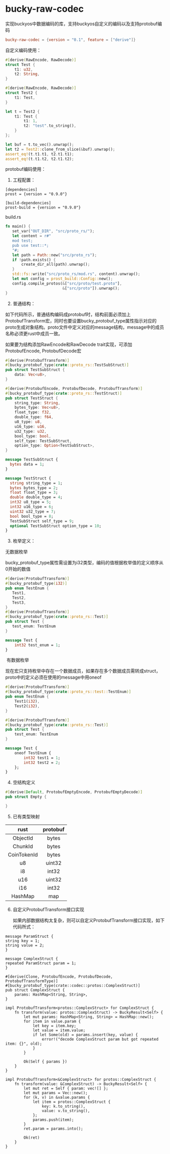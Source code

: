 # bucky-raw-codec

实现buckyos中数据编码的库，支持buckyos自定义的编码以及支持protobuf编码

```toml
bucky-raw-codec = {version = "0.1", feature = ["derive"]}
```

自定义编码使用：

```rust
#[derive(RawEncode, RawDecode)]
struct Test {
    t1: u32,
    t2: String,
}

#[derive(RawEncode, RawDecode)]
struct Test2 {
    t1: Test,
}

let t = Test2 {
    t1: Test {
        t1: 1,
        t2: "test".to_string(),
    }
};

let buf = t.to_vec().unwrap();
let t2 = Test2::clone_from_slice(&buf).unwrap();
assert_eq!(t.t1.t1, t2.t1.t1);
assert_eq!(t.t1.t2, t2.t1.t2);
```

protobuf编码使用：

1. 工程配置：

```
[dependencies]
prost = {version = "0.9.0"}

[build-dependencies]
prost-build = {version = "0.9.0"}
```

build.rs

```rust
fn main() {
   set_var("OUT_DIR", "src/proto_rs/");
   let content = r#"
   mod test;
   pub use test::*;
   "#;
   let path = Path::new("src/proto_rs");
   if !path.exists() {
	   create_dir_all(path).unwrap();
   }
   std::fs::write("src/proto_rs/mod.rs", content).unwrap();
   let mut config = prost_build::Config::new();
   config.compile_protos(&["src/proto/test.proto"],
						 &["src/proto"]).unwrap();
}
```

2. 普通结构：

如下代码所示，普通结构编码成protobuf时，结构前面必须加上ProtobufTransform宏，同时也要设置bucky_protobuf_type属性指示对应的proto生成对象结构。proto文件中定义对应的message结构，message中的成员名称必须更rust中成员一致。

如果要为结构添加RawEncode和RawDecode trait实现，可添加ProtobufEncode, ProtobufDecode宏

```rust
#[derive(ProtobufTransform)]
#[bucky_protobuf_type(crate::proto_rs::TestSubStruct)]
pub struct TestSubStruct {
	data: Vec<u8>,
}

#[derive(ProtobufEncode, ProtobufDecode, ProtobufTransform)]
#[bucky_protobuf_type(crate::proto_rs::TestStruct)]
pub struct TestStruct {
	string_type: String,
	bytes_type: Vec<u8>,
	float_type: f32,
	double_type: f64,
	u8_type: u8,
	u16_type: u16,
	u32_type: u32,
	bool_type: bool,
	self_type: TestSubStruct,
	option_type: Option<TestSubStruct>,
}
```

```protobuf
message TestSubStruct {
  bytes data = 1;
}

message TestStruct {
  string string_type = 1;
  bytes bytes_type = 2;
  float float_type = 3;
  double double_type = 4;
  int32 u8_type = 5;
  int32 u16_type = 6;
  uint32 u32_type = 7;
  bool bool_type = 8;
  TestSubStruct self_type = 9;
  optional TestSubStruct option_type = 10;
}
```

3. 枚举定义：

无数据枚举

bucky_protobuf_type属性需设置为i32类型，编码的值根据枚举值的定义顺序从0开始的数值

```rust
#[derive(ProtobufTransform)]
#[bucky_protobuf_type(i32)]
pub enum TestEnum {
   Test1,
   Test2,
   Test3,
}
#[derive(ProtobufTransform)]
#[bucky_protobuf_type(crate::proto_rs::Test)]
pub struct Test {
   test_enum: TestEnum
}
```

```protobuf
message Test {
	int32 test_enum = 1;
}
```

​	有数据枚举

现在宏只支持枚举中存在一个数据成员，如果存在多个数据成员需转成struct，proto中的定义必须在使用的message中用oneof

```rust
#[derive(ProtobufTransform)]
#[bucky_protobuf_type(crate::proto_rs::test::TestEnum)]
pub enum TestEnum {
	Test1(i32),
	Test2(i32),
}

#[derive(ProtobufTransform)]
#[bucky_protobuf_type(crate::proto_rs::Test)]
pub struct Test {
	test_enum: TestEnum
}
```

```protobuf
message Test {
	oneof TestEnum {
		int32 test1 = 1;
		int32 test2 = 2;
	};
}
```

4. 空结构定义

```rust
#[derive(Default, ProtobufEmptyEncode, ProtobufEmptyDecode)]
pub struct Empty {

}
```

5. 已有类型映射

|    rust     | protobuf |
| :---------: | :------: |
|  ObjectId   |  bytes   |
|   ChunkId   |  bytes   |
| CoinTokenId |  bytes   |
|     u8      |  uint32  |
|     i8      |  int32   |
|     u16     |  uint32  |
|     i16     |  int32   |
|   HashMap   |   map    |

6. 自定义ProtobufTransform接口实现

   如果内部数据结构太复杂，则可以自定义ProtobufTransform接口实现，如下代码所式：

```
message ParamStruct {
string key = 1;
string value = 2;
}

message ComplexStruct {
repeated ParamStruct param = 1;
}
```

```
#[derive(Clone, ProtobufEncode, ProtobufDecode, ProtobufTransformType)]
#[bucky_protobuf_type(crate::codec::protos::ComplexStruct)]
pub struct ComplexStruct {
    params: HashMap<String, String>,
}

impl ProtobufTransform<protos::ComplexStruct> for ComplexStruct {
    fn transform(value: protos::ComplexStruct) -> BuckyResult<Self> {
        let mut params: HashMap<String, String> = HashMap::new();
        for item in value.param {
            let key = item.key;
            let value = item.value;
            if let Some(old) = params.insert(key, value) {
                error!("decode ComplexStruct param but got repeated item: {}", old);
            }
        }

        Ok(Self { params })
    }
}

impl ProtobufTransform<&ComplexStruct> for protos::ComplexStruct {
    fn transform(value: &ComplexStruct) -> BuckyResult<Self> {
        let mut ret = Self { param: vec![] };
        let mut params = Vec::new();
        for (k, v) in &value.params {
            let item = protos::ComplexStruct {
                key: k.to_string(),
                value: v.to_string(),
            };
            params.push(item);
        }
        ret.param = params.into();

        Ok(ret)
    }
}
```